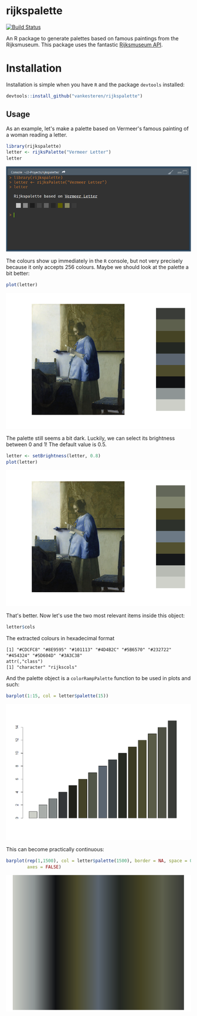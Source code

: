 # rijkspalette

[![Build Status](https://travis-ci.org/vankesteren/rijkspalette.svg?branch=master)](https://travis-ci.org/vankesteren/rijkspalette)

An R package to generate palettes based on famous paintings from the Rijksmuseum. This package uses the fantastic [Rijksmuseum API](http://rijksmuseum.github.io/). 


# Installation

Installation is simple when you have `R` and the package `devtools` installed:
```R
devtools::install_github("vankesteren/rijkspalette")
```

## Usage

As an example, let's make a palette based on Vermeer's famous painting of a woman reading a letter.
```R
library(rijkspalette)
letter <- rijksPalette("Vermeer Letter")
letter
```
![console](img/console.png)

The colours show up immediately in the `R` console, but not very precisely because it only accepts 256 colours. Maybe we should look at the palette a bit better:

```R
plot(letter)
```

![vermeer](img/vermeer.png)

The palette still seems a bit dark. Luckily, we can select its brightness between 0 and 1! The default value is 0.5.

```R
letter <- setBrightness(letter, 0.8)
plot(letter)
```
![brightvermeer](img/brightvermeer.png)

That's better. Now let's use the two most relevant items inside this object:

```R
letter$cols
```

The extracted colours in hexadecimal format

```
[1] "#CDCFC8" "#8E9595" "#101113" "#4D4B2C" "#5B6570" "#232722" "#454324" "#5D604D" "#3A3C38"
attr(,"class")
[1] "character" "rijkscols"
```

And the palette object is a `colorRampPalette` function to be used in plots and such:
```R
barplot(1:15, col = letter$palette(15))
```

![barplot](img/barplot.png)

This can become practically continuous:


```R
barplot(rep(1,1500), col = letter$palette(1500), border = NA, space = 0, 
        axes = FALSE)
```

![contpal](img/contpal.png)


